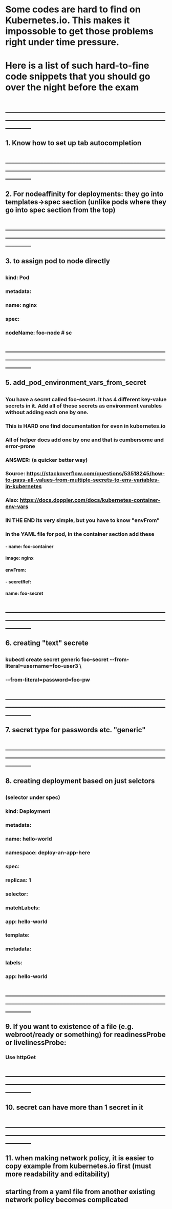 


#
#   Some codes are hard to find on Kubernetes.io.  This makes it impossoble to get those problems right under time pressure.
#
#   Here is a list of such hard-to-fine code snippets that you should go over the night before the exam
#


## ____________________________________________________________________________________________________________
##
## 1. Know how to set up tab autocompletion
##


## ____________________________________________________________________________________________________________
##
## 2. For nodeaffinity for deployments: they go into templates->spec section (unlike pods where they go into spec section from the top)
##


## ____________________________________________________________________________________________________________
##
## 3. to assign pod to node directly
##
###   kind: Pod
###   metadata:
###     name: nginx
###   spec:
###     nodeName: foo-node # sc
###


## ____________________________________________________________________________________________________________
##
## 5.  add_pod_environment_vars_from_secret
##

###  You have a secret called foo-secret. It has 4 different key-value secrets in it. Add all of these secrets as environment varables without adding each one by one.
###
###  This is HARD one find documentation for even in kubernetes.io
###  All of helper docs add one by one and that is cumbersome and error-prone
###
###  ANSWER: (a quicker better way)
###
### Source:        https://stackoverflow.com/questions/53518245/how-to-pass-all-values-from-multiple-secrets-to-env-variables-in-kubernetes
###         Also:  https://docs.doppler.com/docs/kubernetes-container-env-vars
###
### IN THE END its very simple, but you have to know "envFrom"
###
### in the YAML file for pod, in the container section add these

#### - name: foo-container
####   image: nginx
####    envFrom:
####    - secretRef:
####        name: foo-secret
####


## ____________________________________________________________________________________________________________
##
## 6. creating "text" secrete
##

###
### kubectl create secret generic foo-secret --from-literal=username=foo-user3 \
###  --from-literal=password=foo-pw


## ____________________________________________________________________________________________________________
##
## 7. secret type for passwords etc. "generic"
##

## ____________________________________________________________________________________________________________
##
## 8. creating deployment based on just selctors
##

###    (selector under spec)

### kind: Deployment
### metadata:
###  name: hello-world
###  namespace: deploy-an-app-here
### spec:
###  replicas: 1
###  selector:
###    matchLabels:
###      app: hello-world
###  template:
###    metadata:
###      labels:
###        app: hello-world



## ____________________________________________________________________________________________________________
##
## 9. If you want to existence of a file (e.g. webroot/ready or something) for readinessProbe or livelinessProbe:

###
###   Use httpGet
###

## ____________________________________________________________________________________________________________
##
## 10. secret can have more than 1 secret in it
##

## ____________________________________________________________________________________________________________
##
## 11. when making network policy, it is easier to copy example from kubernetes.io first (must more readability and editability)
##     starting from a yaml file from another existing network policy becomes complicated
##


